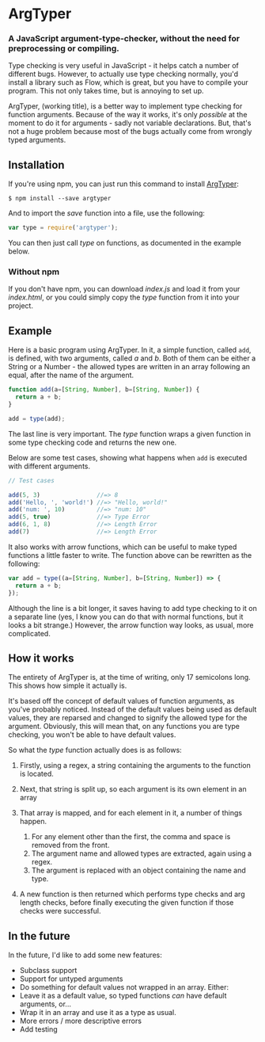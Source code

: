 # ArgTyper

### A JavaScript argument-type-checker, without the need for preprocessing or compiling.

Type checking is very useful in JavaScript - it helps catch a number of different bugs.
However, to actually use type checking normally, you'd install a library such as Flow,
which is great, but you have to compile your program. This not only takes time, but is
annoying to set up.

ArgTyper, (working title), is a better way to implement type checking for function arguments.
Because of the way it works, it's only _possible_ at the moment to do it for arguments -
sadly not variable declarations. But, that's not a huge problem because most of the bugs
actually come from wrongly typed arguments.

## Installation

If you're using npm, you can just run this command to install [ArgTyper](https://www.npmjs.com/package/argtyper):

```
$ npm install --save argtyper
```

And to import the _save_ function into a file, use the following:

```javascript
var type = require('argtyper');
```

You can then just call _type_ on functions, as documented in the example below.

### Without npm

If you don't have npm, you can download _index.js_ and load it from your _index.html_,
or you could simply copy the _type_ function from it into your project.

## Example

Here is a basic program using ArgTyper. In it, a simple function, called `add`, is defined,
with two arguments, called _a_ and _b_. Both of them can be either a String or a
Number - the allowed types are written in an array following an equal, after the
name of the argument.

```javascript
function add(a=[String, Number], b=[String, Number]) {
  return a + b;
}

add = type(add);
```

The last line is very important. The _type_ function wraps a given function in some type
checking code and returns the new one.

Below are some test cases, showing what happens when `add` is executed with different
arguments.

```javascript
// Test cases

add(5, 3)                //=> 8
add('Hello, ', 'world!') //=> "Hello, world!"
add('num: ', 10)         //=> "num: 10"
add(5, true)             //=> Type Error
add(6, 1, 8)             //=> Length Error
add(7)                   //=> Length Error
```

It also works with arrow functions, which can be useful to make typed functions
a little faster to write. The function above can be rewritten as the following:

```javascript
var add = type((a=[String, Number], b=[String, Number]) => {
  return a + b;
});
```

Although the line is a bit longer, it saves having to add type checking to it
on a separate line (yes, I know you can do that with normal functions, but
it looks a bit strange.) However, the arrow function way looks, as usual,
more complicated.

## How it works

The entirety of ArgTyper is, at the time of writing, only 17 semicolons long. This shows how
simple it actually is.

It's based off the concept of default values of function arguments, as you've
probably noticed. Instead of the default values being used as default values, they are
reparsed and changed to signify the allowed type for the argument. Obviously, this will
mean that, on any functions you are type checking, you won't be able to have default values.

So what the _type_ function actually does is as follows:

 1. Firstly, using a regex, a string containing the arguments to the function is located.

 2. Next, that string is split up, so each argument is its own element in an array

 3. That array is mapped, and for each element in it, a number of things happen.
    1. For any element other than the first, the comma and space is removed from the front.
    2. The argument name and allowed types are extracted, again using a regex.
    3. The argument is replaced with an object containing the name and type.

 4. A new function is then returned which performs type checks and arg length checks, before
    finally executing the given function if those checks were successful.

## In the future

In the future, I'd like to add some new features:

 - Subclass support
 - Support for untyped arguments
 - Do something for default values not wrapped in an array. Either:
  - Leave it as a default value, so typed functions _can_ have default arguments, or...
  - Wrap it in an array and use it as a type as usual.
 - More errors / more descriptive errors
 - Add testing

